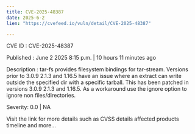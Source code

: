 ```yaml
---
title: CVE-2025-48387
date: 2025-6-2
lien: "https://cvefeed.io/vuln/detail/CVE-2025-48387"

---
```


CVE ID : CVE-2025-48387

Published :  June 2
2025
8:15 p.m. | 10 hours
11 minutes ago

Description : tar-fs provides filesystem bindings for tar-stream. Versions prior to 3.0.9
2.1.3
and 1.16.5 have an issue where an extract can write outside the specified dir with a specific tarball. This has been patched in versions 3.0.9
2.1.3
and 1.16.5. As a workaround
use the ignore option to ignore non files/directories.

Severity: 0.0 | NA

Visit the link for more details
such as CVSS details
affected products
timeline
and more...
